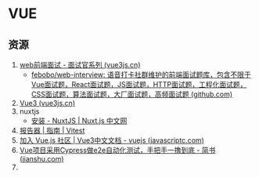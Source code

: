 # VUE

## 资源

1. [web前端面试 - 面试官系列 (vue3js.cn)](https://vue3js.cn/interview/)
   * [febobo/web-interview: 语音打卡社群维护的前端面试题库，包含不限于Vue面试题，React面试题，JS面试题，HTTP面试题，工程化面试题，CSS面试题，算法面试题，大厂面试题，高频面试题 (github.com)](https://github.com/febobo/web-interview)
2. [Vue3 (vue3js.cn)](https://vue3js.cn/)
3. nuxtjs
   * [安装 - NuxtJS | Nuxt.js 中文网](https://www.nuxtjs.cn/guide/installation)
4. [报告器 | 指南 | Vitest](https://cn.vitest.dev/guide/reporters.html)
5. [加入 Vue.js 社区 | Vue3中文文档 - vuejs (javascriptc.com)](https://www.javascriptc.com/vue3js/community/join.html)
6. [Vue项目采用Cypress做e2e自动化测试，手把手一撸到底 - 简书 (jianshu.com)](https://www.jianshu.com/p/459612488233)
7. 